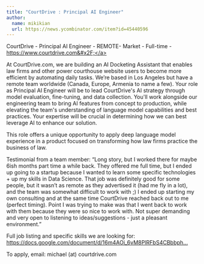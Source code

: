 ```yaml
---
title: "CourtDrive : Principal AI Engineer"
author:
  name: mikikian
  url: https://news.ycombinator.com/item?id=45440596
---
```

CourtDrive - Principal AI Engineer  - REMOTE- Market - Full-time - <a href="https:&#x2F;&#x2F;www.courtdrive.com&#x2F;" rel="nofollow">https:&#x2F;&#x2F;www.courtdrive.com&#x2F;</a>

At CourtDrive.com, we are building an AI Docketing Assistant that enables law firms and other power courthouse website users to become more efficient by automating daily tasks. We’re based in Los Angeles but have a remote team worldwide (Canada, Europe, Armenia to name a few). Your role as Principal AI Engineer will be to lead CourtDrive&#x27;s AI strategy through model evaluation, fine-tuning, and data collection. You&#x27;ll work alongside our engineering team to bring AI features from concept to production, while elevating the team&#x27;s understanding of language model capabilities and best practices. Your expertise will be crucial in determining how we can best leverage AI to enhance our solution.

This role offers a unique opportunity to apply deep language model experience in a product focused on transforming how law firms practice the business of law.

Testimonial from a team member: “Long story, but I worked there for maybe 6ish months part time a while back. They offered me full time, but I ended up going to a startup because I wanted to learn some specific technologies + up my skills in Data Science. That job was definitely good for some people, but it wasn’t as remote as they advertised it (had me fly in a lot), and the team was somewhat difficult to work with ;) I ended up starting my own consulting and at the same time CourtDrive reached back out to me (perfect timing). Point I was trying to make was that I went back to work with them because they were so nice to work with. Not super demanding and very open to listening to ideas&#x2F;suggestions - just a pleasant environment.”

Full job listing and specific skills we are looking for: <a href="https:&#x2F;&#x2F;docs.google.com&#x2F;document&#x2F;d&#x2F;16m4AOi_6vM8PlRFbS4CBbbphQB7Wg6b23pp6WDX5xNk&#x2F;edit?usp=sharing" rel="nofollow">https:&#x2F;&#x2F;docs.google.com&#x2F;document&#x2F;d&#x2F;16m4AOi_6vM8PlRFbS4CBbbph...</a>

To apply, email: michael (at) courtdrive.com
<JobApplication />
